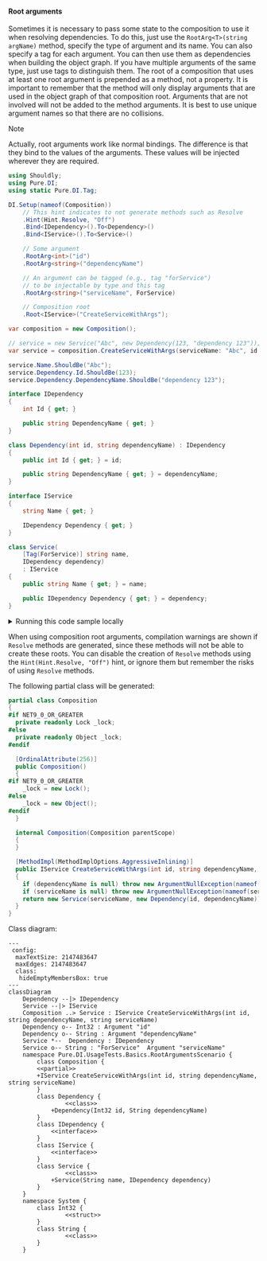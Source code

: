 #### Root arguments

Sometimes it is necessary to pass some state to the composition to use it when resolving dependencies. To do this, just use the `RootArg<T>(string argName)` method, specify the type of argument and its name. You can also specify a tag for each argument. You can then use them as dependencies when building the object graph. If you have multiple arguments of the same type, just use tags to distinguish them. The root of a composition that uses at least one root argument is prepended as a method, not a property. It is important to remember that the method will only display arguments that are used in the object graph of that composition root. Arguments that are not involved will not be added to the method arguments. It is best to use unique argument names so that there are no collisions.
> [!NOTE]
> Actually, root arguments work like normal bindings. The difference is that they bind to the values of the arguments. These values will be injected wherever they are required.



```c#
using Shouldly;
using Pure.DI;
using static Pure.DI.Tag;

DI.Setup(nameof(Composition))
    // This hint indicates to not generate methods such as Resolve
    .Hint(Hint.Resolve, "Off")
    .Bind<IDependency>().To<Dependency>()
    .Bind<IService>().To<Service>()

    // Some argument
    .RootArg<int>("id")
    .RootArg<string>("dependencyName")

    // An argument can be tagged (e.g., tag "forService")
    // to be injectable by type and this tag
    .RootArg<string>("serviceName", ForService)

    // Composition root
    .Root<IService>("CreateServiceWithArgs");

var composition = new Composition();

// service = new Service("Abc", new Dependency(123, "dependency 123"));
var service = composition.CreateServiceWithArgs(serviceName: "Abc", id: 123, dependencyName: "dependency 123");

service.Name.ShouldBe("Abc");
service.Dependency.Id.ShouldBe(123);
service.Dependency.DependencyName.ShouldBe("dependency 123");

interface IDependency
{
    int Id { get; }

    public string DependencyName { get; }
}

class Dependency(int id, string dependencyName) : IDependency
{
    public int Id { get; } = id;

    public string DependencyName { get; } = dependencyName;
}

interface IService
{
    string Name { get; }

    IDependency Dependency { get; }
}

class Service(
    [Tag(ForService)] string name,
    IDependency dependency)
    : IService
{
    public string Name { get; } = name;

    public IDependency Dependency { get; } = dependency;
}
```

<details>
<summary>Running this code sample locally</summary>

- Make sure you have the [.NET SDK 9.0](https://dotnet.microsoft.com/en-us/download/dotnet/9.0) or later is installed
```bash
dotnet --list-sdk
```
- Create a net9.0 (or later) console application
```bash
dotnet new console -n Sample
```
- Add references to NuGet packages
  - [Pure.DI](https://www.nuget.org/packages/Pure.DI)
  - [Shouldly](https://www.nuget.org/packages/Shouldly)
```bash
dotnet add package Pure.DI
dotnet add package Shouldly
```
- Copy the example code into the _Program.cs_ file

You are ready to run the example 🚀
```bash
dotnet run
```

</details>

When using composition root arguments, compilation warnings are shown if `Resolve` methods are generated, since these methods will not be able to create these roots. You can disable the creation of `Resolve` methods using the `Hint(Hint.Resolve, "Off")` hint, or ignore them but remember the risks of using `Resolve` methods.

The following partial class will be generated:

```c#
partial class Composition
{
#if NET9_0_OR_GREATER
  private readonly Lock _lock;
#else
  private readonly Object _lock;
#endif

  [OrdinalAttribute(256)]
  public Composition()
  {
#if NET9_0_OR_GREATER
    _lock = new Lock();
#else
    _lock = new Object();
#endif
  }

  internal Composition(Composition parentScope)
  {
  }

  [MethodImpl(MethodImplOptions.AggressiveInlining)]
  public IService CreateServiceWithArgs(int id, string dependencyName, string serviceName)
  {
    if (dependencyName is null) throw new ArgumentNullException(nameof(dependencyName));
    if (serviceName is null) throw new ArgumentNullException(nameof(serviceName));
    return new Service(serviceName, new Dependency(id, dependencyName));
  }
}
```

Class diagram:

```mermaid
---
 config:
  maxTextSize: 2147483647
  maxEdges: 2147483647
  class:
   hideEmptyMembersBox: true
---
classDiagram
	Dependency --|> IDependency
	Service --|> IService
	Composition ..> Service : IService CreateServiceWithArgs(int id, string dependencyName, string serviceName)
	Dependency o-- Int32 : Argument "id"
	Dependency o-- String : Argument "dependencyName"
	Service *--  Dependency : IDependency
	Service o-- String : "ForService"  Argument "serviceName"
	namespace Pure.DI.UsageTests.Basics.RootArgumentsScenario {
		class Composition {
		<<partial>>
		+IService CreateServiceWithArgs(int id, string dependencyName, string serviceName)
		}
		class Dependency {
				<<class>>
			+Dependency(Int32 id, String dependencyName)
		}
		class IDependency {
			<<interface>>
		}
		class IService {
			<<interface>>
		}
		class Service {
				<<class>>
			+Service(String name, IDependency dependency)
		}
	}
	namespace System {
		class Int32 {
				<<struct>>
		}
		class String {
				<<class>>
		}
	}
```

